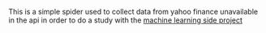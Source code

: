 This is a simple spider used to collect data from yahoo finance unavailable in the api in order to do a study with the [machine learning side project](https://github.com/Kwsswart/stock)